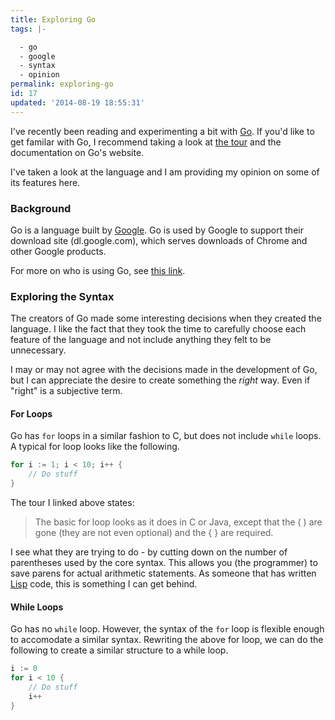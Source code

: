 ```yaml
---
title: Exploring Go
tags: |-

  - go
  - google
  - syntax
  - opinion
permalink: exploring-go
id: 17
updated: '2014-08-19 18:55:31'
---
```


I've recently been reading and experimenting a bit with [Go](http://golang.org/). If you'd like to get familar with Go, I recommend taking a look at [the tour](http://tour.golang.org/#1) and the documentation on Go's website.

I've taken a look at the language and I am providing my opinion on some of its features here. 

### Background

Go is a language built by [Google](http://www.google.com). Go is used by Google to support their download site (dl.google.com), which serves downloads of Chrome and other Google products.

For more on who is using Go, see [this link](http://en.wikipedia.org/wiki/Go_(programming_language)#Notable_users).  

### Exploring the Syntax

The creators of Go made some interesting decisions when they created the language. I like the fact that they took the time to carefully choose each feature of the language and not include anything they felt to be unnecessary.

I may or may not agree with the decisions made in the development of Go, but I can appreciate the desire to create something the *right* way. Even if "right" is a subjective term.

#### For Loops

Go has `for` loops in a similar fashion to C, but does not include `while` loops. A typical for loop looks like the following.

```go
for i := 1; i < 10; i++ {
	// Do stuff
}
```

The tour I linked above states:
> The basic for loop looks as it does in C or Java, except that the ( ) are gone (they are not even optional) and the { } are required.

I see what they are trying to do - by cutting down on the number of parentheses used by the core syntax. This allows you (the programmer) to save parens for actual arithmetic statements. As someone that has written [Lisp](http://en.wikipedia.org/wiki/Lisp_(programming_language)) code, this is something I can get behind.

#### While Loops

Go has no `while` loop. However, the syntax of the `for` loop is flexible enough to accomodate a similar syntax. Rewriting the above for loop, we can do the following to create a similar structure to a while loop.

```go
i := 0
for i < 10 {
	// Do stuff
    i++
}
```
